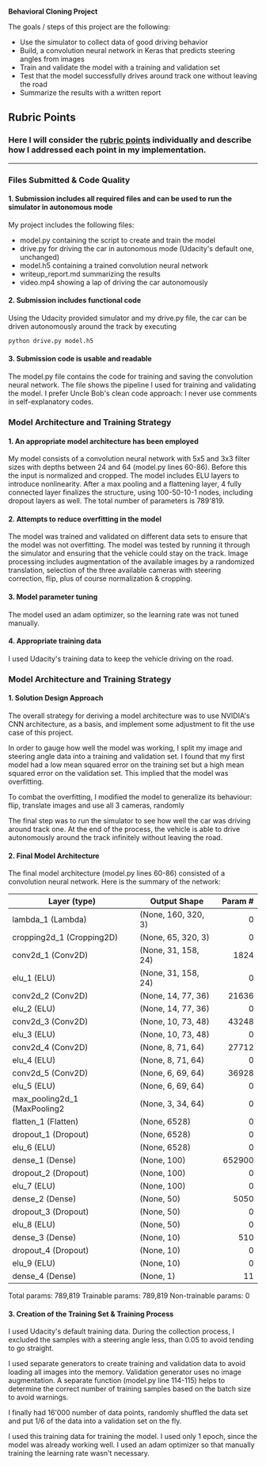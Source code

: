 **Behavioral Cloning Project**

The goals / steps of this project are the following:
* Use the simulator to collect data of good driving behavior
* Build, a convolution neural network in Keras that predicts steering angles from images
* Train and validate the model with a training and validation set
* Test that the model successfully drives around track one without leaving the road
* Summarize the results with a written report

## Rubric Points
### Here I will consider the [rubric points](https://review.udacity.com/#!/rubrics/432/view) individually and describe how I addressed each point in my implementation.  

---
### Files Submitted & Code Quality

#### 1. Submission includes all required files and can be used to run the simulator in autonomous mode

My project includes the following files:
* model.py containing the script to create and train the model
* drive.py for driving the car in autonomous mode (Udacity's default one, unchanged)
* model.h5 containing a trained convolution neural network 
* writeup_report.md summarizing the results
* video.mp4 showing a lap of driving the car autonomously

#### 2. Submission includes functional code
Using the Udacity provided simulator and my drive.py file, the car can be driven autonomously around the track by executing 
```sh
python drive.py model.h5
```

#### 3. Submission code is usable and readable

The model.py file contains the code for training and saving the convolution neural network. The file shows the pipeline I used for training and validating the model. I prefer Uncle Bob's clean code approach: I never use comments in self-explanatory codes.

### Model Architecture and Training Strategy

#### 1. An appropriate model architecture has been employed

My model consists of a convolution neural network with 5x5 and 3x3 filter sizes with depths between 24 and 64 (model.py lines 60-86). Before this the input is normalized and cropped. The model includes ELU layers to introduce nonlinearity. After a max pooling and a flattening layer, 4 fully connected layer finalizes the structure, using 100-50-10-1 nodes, including dropout layers as well. The total number of parameters is 789'819.

#### 2. Attempts to reduce overfitting in the model 

The model was trained and validated on different data sets to ensure that the model was not overfitting. The model was tested by running it through the simulator and ensuring that the vehicle could stay on the track. Image processing includes augmentation of the available images by a randomized translation, selection of the three available cameras with steering correction, flip, plus of course normalization & cropping.

#### 3. Model parameter tuning

The model used an adam optimizer, so the learning rate was not tuned manually.

#### 4. Appropriate training data

I used Udacity's training data to keep the vehicle driving on the road. 

### Model Architecture and Training Strategy

#### 1. Solution Design Approach

The overall strategy for deriving a model architecture was to use NVIDIA's CNN architecture, as a basis, and implement some adjustment to fit the use case of this project.

In order to gauge how well the model was working, I split my image and steering angle data into a training and validation set. I found that my first model had a low mean squared error on the training set but a high mean squared error on the validation set. This implied that the model was overfitting. 

To combat the overfitting, I modified the model to generalize its behaviour: flip, translate images and use all 3 cameras, randomly 

The final step was to run the simulator to see how well the car was driving around track one. At the end of the process, the vehicle is able to drive autonomously around the track infinitely without leaving the road.

#### 2. Final Model Architecture

The final model architecture (model.py lines 60-86) consisted of a convolution neural network. Here is the summary of the network: 

|Layer (type)                |Output Shape             |Param #|  
|----------------------------|-------------------------|------:|
|lambda_1 (Lambda)           |(None, 160, 320, 3)      |0      |   
|cropping2d_1 (Cropping2D)   |(None, 65, 320, 3)       |0      |   
|conv2d_1 (Conv2D)           |(None, 31, 158, 24)      |1824   |   
|elu_1 (ELU)                 |(None, 31, 158, 24)      |0      |   
|conv2d_2 (Conv2D)           |(None, 14, 77, 36)       |21636  |   
|elu_2 (ELU)                 |(None, 14, 77, 36)       |0      |   
|conv2d_3 (Conv2D)           |(None, 10, 73, 48)       |43248  |   
|elu_3 (ELU)                 |(None, 10, 73, 48)       |0      |   
|conv2d_4 (Conv2D)           |(None, 8, 71, 64)        |27712  |   
|elu_4 (ELU)                 |(None, 8, 71, 64)        |0      |   
|conv2d_5 (Conv2D)           |(None, 6, 69, 64)        |36928  |   
|elu_5 (ELU)                 |(None, 6, 69, 64)        |0      |   
|max_pooling2d_1 (MaxPooling2|(None, 3, 34, 64)        |0      |   
|flatten_1 (Flatten)         |(None, 6528)             |0      |   
|dropout_1 (Dropout)         |(None, 6528)             |0      |   
|elu_6 (ELU)                 |(None, 6528)             |0      |   
|dense_1 (Dense)             |(None, 100)              |652900 |   
|dropout_2 (Dropout)         |(None, 100)              |0      |   
|elu_7 (ELU)                 |(None, 100)              |0      |   
|dense_2 (Dense)             |(None, 50)               |5050   |   
|dropout_3 (Dropout)         |(None, 50)               |0      |   
|elu_8 (ELU)                 |(None, 50)               |0      |   
|dense_3 (Dense)             |(None, 10)               |510    |   
|dropout_4 (Dropout)         |(None, 10)               |0      |   
|elu_9 (ELU)                 |(None, 10)               |0      |   
|dense_4 (Dense)             |(None, 1)                |11     |   

Total params: 789,819
Trainable params: 789,819
Non-trainable params: 0

#### 3. Creation of the Training Set & Training Process

I used Udacity's default training data. During the collection process, I excluded the samples with a steering angle less, than 0.05 to avoid tending to go straight.

I used separate generators to create training and validation data to avoid loading all images into the memory. Validation generator uses no image augmentation. A separate function (model.py line 114-115) helps to determine the correct number of training samples based on the batch size to avoid warnings.

I finally had 16'000 number of data points, randomly shuffled the data set and put 1/6 of the data into a validation set on the fly. 

I used this training data for training the model. I used only 1 epoch, since the model was already working well. I used an adam optimizer so that manually training the learning rate wasn't necessary.
